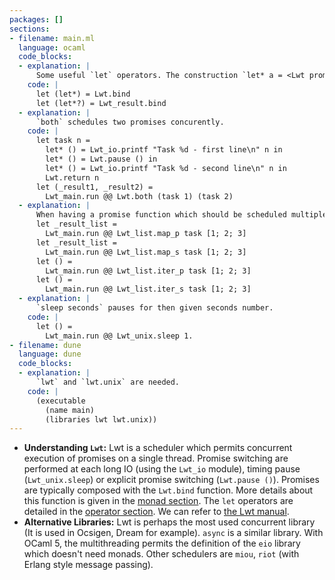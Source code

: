 ```yaml
---
packages: []
sections:
- filename: main.ml
  language: ocaml
  code_blocks:
  - explanation: |
      Some useful `let` operators. The construction `let* a = <Lwt promise> in b` means schedule the Lwt promise, wait for its result, then excute `b` where all occurence of `a` are replaced by the result. The construction `let*? a = <promise> in b` has the same result, but when the Lwt promise has finished, it continue if the result is `Ok x` (then `a` is equal to `x`), and stop if `Error err`.
    code: |
      let (let*) = Lwt.bind
      let (let*?) = Lwt_result.bind
  - explanation: |
      `both` schedules two promises concurently.
    code: |
      let task n =
        let* () = Lwt_io.printf "Task %d - first line\n" n in
        let* () = Lwt.pause () in
        let* () = Lwt_io.printf "Task %d - second line\n" n in
        Lwt.return n
      let (_result1, _result2) =
        Lwt_main.run @@ Lwt.both (task 1) (task 2)
  - explanation: |
      When having a promise function which should be scheduled multiple times with different values, `iter_p`, `iter_s`, `map_p`, `map_s` schedule one promise per item from a given list. The `_s` versions schedule the promise sequentialy, and `_p` in parallel. `iter_*` return `()` while `map_*`return the list of results.
      let _result_list =
        Lwt_main.run @@ Lwt_list.map_p task [1; 2; 3] 
      let _result_list =
        Lwt_main.run @@ Lwt_list.map_s task [1; 2; 3] 
      let () =
        Lwt_main.run @@ Lwt_list.iter_p task [1; 2; 3] 
      let () =
        Lwt_main.run @@ Lwt_list.iter_s task [1; 2; 3] 
  - explanation: |
      `sleep seconds` pauses for then given seconds number. 
    code: |
      let () =
        Lwt_main.run @@ Lwt_unix.sleep 1.
- filename: dune
  language: dune
  code_blocks:
  - explanation: |
      `lwt` and `lwt.unix` are needed.
    code: |
      (executable
        (name main)
        (libraries lwt lwt.unix))
---
```


- **Understanding `Lwt`:** Lwt is a scheduler which permits concurrent execution of promises on a single thread. Promise switching are performed at each long IO (using the `Lwt_io` module), timing pause (`Lwt_unix.sleep`) or explicit promise switching (`Lwt.pause ()`). Promises are typically composed with the `Lwt.bind` function. More details about this function is given in the [monad section](/docs/monads). The `let` operators are detailed in the [operator section](/docs/operators). We can refer to [the Lwt manual](https://ocsigen.org/lwt/latest/manual/manual).
- **Alternative Libraries:** Lwt is perhaps the most used concurrent library (It is used in Ocsigen, Dream for example). `async` is a similar library. With OCaml 5, the multithreading permits the definition of the `eio` library which doesn't need monads. Other schedulers are `miou`, `riot` (with Erlang style message passing).
